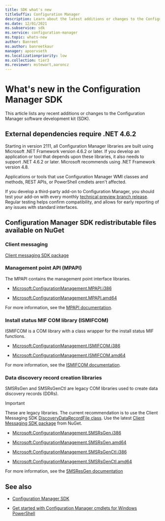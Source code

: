 ```yaml
---
title: SDK what's new
titleSuffix: Configuration Manager
description: Learn about the latest additions or changes to the Configuration Manager software development kit (SDK).
ms.date: 12/01/2021
ms.subservice: sdk
ms.service: configuration-manager
ms.topic: whats-new
author: Banreet
ms.author: banreetkaur
manager: apoorvseth
ms.localizationpriority: low
ms.collection: tier3
ms.reviewer: mstewart,aaroncz 
---
```


# What's new in the Configuration Manager SDK

This article lists any recent additions or changes to the Configuration Manager software development kit (SDK).

## External dependencies require .NET 4.6.2

<!--10529267-->

Starting in version 2111, all Configuration Manager libraries are built using Microsoft .NET Framework version 4.6.2 or later. If you develop an application or tool that depends upon these libraries, it also needs to support .NET 4.6.2 or later. Microsoft recommends using .NET Framework version 4.8.

Applications or tools that use Configuration Manager WMI classes and methods, REST APIs, or PowerShell cmdlets aren't affected.

If you develop a third-party add-on to Configuration Manager, you should test your add-on with every monthly [technical preview branch release](../../../core/get-started/technical-preview.md). Regular testing helps confirm compatibility, and allows for early reporting of any issues with standard interfaces.

## Configuration Manager SDK redistributable files available on NuGet

### Client messaging

[Client messaging SDK package](https://www.nuget.org/packages/Microsoft.ConfigurationManagement.Messaging/)

### Management point API (MPAPI)

The MPAPI contains the management point interface libraries.

- [Microsoft.ConfigurationManagement.MPAPI.i386](https://www.nuget.org/packages/Microsoft.ConfigurationManagement.MPAPI.i386/)

- [Microsoft.ConfigurationManagement.MPAPI.amd64](https://www.nuget.org/packages/Microsoft.ConfigurationManagement.MPAPI.amd64/)

For more information, see the [MPAPI documentation](/previous-versions/system-center/developer/cc144951(v=msdn.10)).

### Install status MIF COM library (ISMIFCOM)

ISMIFCOM is a COM library with a class wrapper for the install status MIF functions.

- [Microsoft.ConfigurationManagement.ISMIFCOM.i386](https://www.nuget.org/packages/Microsoft.ConfigurationManagement.ISMIFCOM.i386/)

- [Microsoft.ConfigurationManagement.ISMIFCOM.amd64](https://www.nuget.org/packages/Microsoft.ConfigurationManagement.ISMIFCOM.amd64/)

For more information, see the [ISMIFCOM documentation](../../reference/core/servers/manage/status-mif-functions.md).

### Data discovery record creation libraries

SMSRsGen and SMSRsGenCtl are legacy COM libraries used to create data discovery records (DDRs).

> [!IMPORTANT]
> These are legacy libraries. The current recommendation is to use the Client Messaging SDK [DiscoveryDataRecordFile class](/previous-versions/system-center/developer/mt778052(v=cmsdk.12)). Use the latest [Client Messaging SDK package](https://www.nuget.org/packages/Microsoft.ConfigurationManagement.Messaging/) from NuGet.

- [Microsoft.ConfigurationManagement.SMSRsGen.i386](https://www.nuget.org/packages/Microsoft.ConfigurationManagement.SMSRsGen.i386/)

- [Microsoft.ConfigurationManagement.SMSRsGen.amd64](https://www.nuget.org/packages/Microsoft.ConfigurationManagement.SMSRsGen.amd64/)

- [Microsoft.ConfigurationManagement.SMSRsGenCtl.i386](https://www.nuget.org/packages/Microsoft.ConfigurationManagement.SMSRsGenCtl.i386/)

- [Microsoft.ConfigurationManagement.SMSRsGenCtl.amd64](https://www.nuget.org/packages/Microsoft.ConfigurationManagement.SMSRsGenCtl.amd64/)

For more information, see the [SMSResGen documentation](../../reference/core/servers/configure/smsresgen-com-automation-class.md)

## See also

- [Configuration Manager SDK](../../../develop/core/misc/system-center-configuration-manager-sdk.md)

- [Get started with Configuration Manager cmdlets for Windows PowerShell](/powershell/sccm/configurationmanager/)
